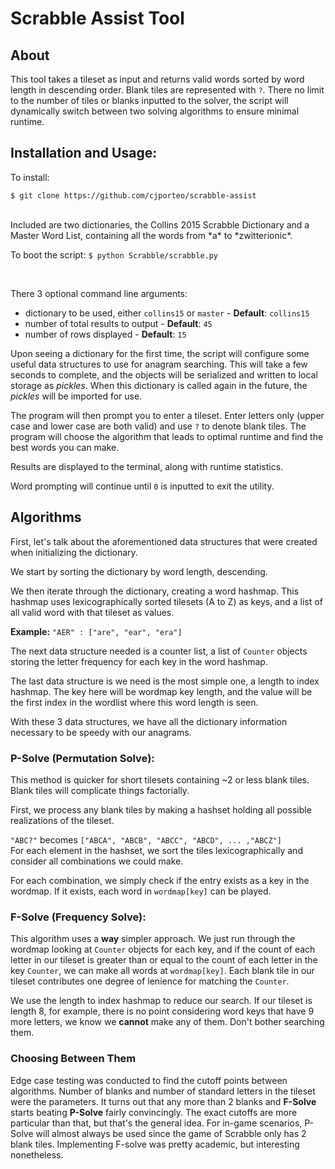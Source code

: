 # Scrabble Assist Tool
## About
This tool takes a tileset as input and returns valid words sorted by word length in descending order. Blank tiles are represented with ``?``. There no limit to the number of tiles or blanks inputted to the solver, the script will dynamically switch between two solving algorithms to ensure minimal runtime.

## Installation and Usage:
To install:
<br>

``$ git clone https://github.com/cjporteo/scrabble-assist``

<br>
Included are two dictionaries, the Collins 2015 Scrabble Dictionary and a Master Word List, containing all the words from *a* to *zwitterionic*.

<br>

To boot the script:
``$ python Scrabble/scrabble.py``

<br>

There 3 optional command line arguments:

 - dictionary to be used, either ``collins15`` or ``master`` - **Default**: ``collins15``
 - number of total results to output - **Default**: ``45``
 - number of rows displayed  - **Default**: ``15``

Upon seeing a dictionary for the first time, the script will configure some useful data structures to use for anagram searching. This will take a few seconds to complete, and the objects will be serialized and written to local storage as *pickles*. When this dictionary is called again in the future, the *pickles* will be imported for use.

The program will then prompt you to enter a tileset. Enter letters only (upper case and lower case are both valid) and use ``?`` to denote blank tiles. The program will choose the algorithm that leads to optimal runtime and find the best words you can make.

Results are displayed to the terminal, along with runtime statistics.

Word prompting will continue until ``0`` is inputted to exit the utility.

## Algorithms

First, let's talk about the aforementioned data structures that were created when initializing the dictionary. 

We start by sorting the dictionary by word length, descending.

We then iterate through the dictionary, creating a word hashmap.
This hashmap uses lexicographically sorted tilesets (A to Z) as keys, and a list of all valid word with that tileset as values.

**Example:**
```"AER" : ["are", "ear", "era"]```

The next data structure needed is a counter list, a list of ``Counter`` objects storing the letter frequency for each key in the word hashmap.

The last data structure is we need is the most simple one, a length to index hashmap. The key here will be wordmap key length, and the value will be the first index in the wordlist where this word length is seen.

With these 3 data structures, we have all the dictionary information necessary to be speedy with our anagrams.

### P-Solve (Permutation Solve):

This method is quicker for short tilesets containing ~2 or less blank tiles. Blank tiles will complicate things factorially.

First, we process any blank tiles by making a hashset holding all possible realizations of the tileset.

``"ABC?"`` becomes ``["ABCA", "ABCB", "ABCC", "ABCD", ... ,"ABCZ"]``
<br>
For each element in the hashset, we sort the tiles lexicographically and consider all combinations we could make.

For each combination, we simply check if the entry exists as a key in the wordmap. If it exists, each word in ``wordmap[key]`` can be played.

### F-Solve (Frequency Solve):

This algorithm uses a **way** simpler approach. We just run through the wordmap looking at ``Counter`` objects for each key, and if the count of each letter in our tileset is greater than or equal to the count of each letter in the key ``Counter``, we can make all words at ``wordmap[key]``. Each blank tile in our tileset contributes one degree of lenience for matching the ``Counter``.

We use the length to index hashmap to reduce our search. If our tileset is length 8, for example, there is no point considering word keys that have 9 more letters, we know we **cannot** make any of them. Don't bother searching them.

### Choosing Between Them
Edge case testing was conducted to find the cutoff points between algorithms. Number of blanks and number of standard letters in the tileset were the parameters. It turns out that any more than 2 blanks and **F-Solve** starts beating **P-Solve** fairly convincingly. The exact cutoffs are more particular than that, but that's the general idea. For in-game scenarios, P-Solve will almost always be used since the game of Scrabble only has 2 blank tiles. Implementing F-solve was pretty academic, but interesting nonetheless.
